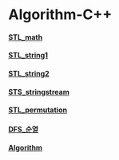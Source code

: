 ﻿# Algorithm-C++
#### [STL_math](https://daekyojeong.github.io/posts/languageCpp1/#queue)
#### [STL_string1](https://kamang-it.tistory.com/entry/cstring%EB%AC%B8%EC%9E%90%EC%97%B4-%EC%9D%B4%EC%95%BC%EA%B8%B0-3-%ED%8A%B9%EC%A0%95%EB%AC%B8%EC%9E%90%EC%97%B4%EC%9D%B4-%EC%88%AB%EC%9E%90%EC%9D%B8%EC%A7%80-%ED%99%95%EC%9D%B8)
#### [STL_string2](https://ldgeao99.tistory.com/220)
#### [STS_stringstream](https://word.tistory.com/24)
#### [STL_permutation](https://twpower.github.io/82-next_permutation-and-prev_permutation)
#### [DFS_순열](https://yabmoons.tistory.com/100)
#### [Algorithm](https://blog.encrypted.gg/)
